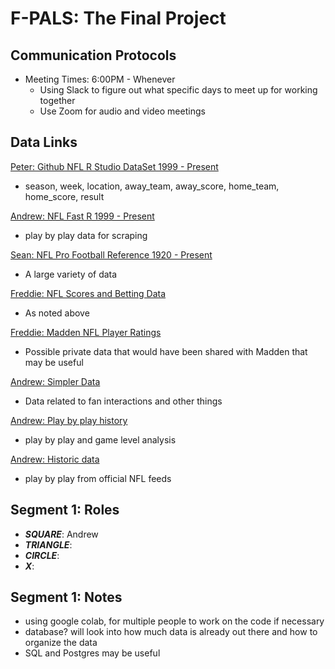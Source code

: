 # F-PALS: The Final Project

## Communication Protocols
* Meeting Times: 6:00PM - Whenever
  * Using Slack to figure out what specific days to meet up for working together
  * Use Zoom for audio and video meetings

## Data Links
[Peter: Github NFL R Studio DataSet 1999 - Present](http://www.habitatring.com/games.csv)
* season, week, location, away_team, away_score, home_team, home_score, result

[Andrew: NFL Fast R 1999 - Present](https://www.nflfastr.com/)
* play by play data for scraping

[Sean: NFL Pro Football Reference 1920 - Present](https://www.pro-football-reference.com/years/)
* A large variety of data

[Freddie: NFL Scores and Betting Data](https://www.kaggle.com/tobycrabtree/nfl-scores-and-betting-data)
* As noted above

[Freddie: Madden NFL Player Ratings](https://www.kaggle.com/dtrade84/madden-21-player-ratings)
* Possible private data that would have been shared with Madden that may be useful

[Andrew: Simpler Data](https://www.statista.com/topics/963/national-football-league/#dossierKeyfigures)
* Data related to fan interactions and other things

[Andrew: Play by play history](https://github.com/maksimhorowitz/nflscrapR)
* play by play and game level analysis

[Andrew: Historic data](https://github.com/derek-adair/nflgame)
* play by play from official NFL feeds

## Segment 1: Roles
* __*SQUARE*__: Andrew
* __*TRIANGLE*__:
* __*CIRCLE*__:
* __*X*__:

## Segment 1: Notes
* using google colab, for multiple people to work on the code if necessary
* database? will look into how much data is already out there and how to organize the data
* SQL and Postgres may be useful
